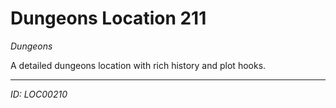 # Dungeons Location 211

*Dungeons*

A detailed dungeons location with rich history and plot hooks.

---
*ID: LOC00210*